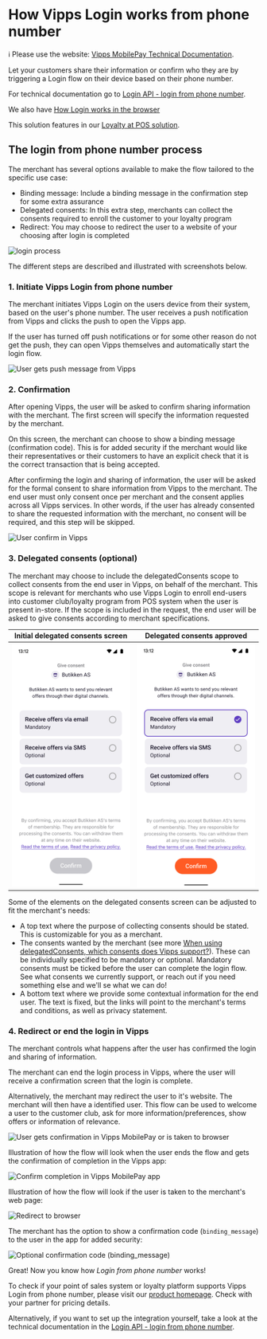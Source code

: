 <!-- START_METADATA
---
title: How Vipps Login works from a phone number
sidebar_label: From a phone number
sidebar_position: 14
description: How Vipps Login works from phone number
pagination_next: null
pagination_prev: null
---
END_METADATA -->

# How Vipps Login works from phone number

<!-- START_COMMENT -->

ℹ️ Please use the website:
[Vipps MobilePay Technical Documentation](https://developer.vippsmobilepay.com/docs/APIs/login-api).

<!-- END_COMMENT -->

Let your customers share their information or confirm who they are by triggering a Login flow on their device based on their phone number.

For technical documentation go to
[Login API - login from phone number](../api-guide/flows/phone-number-ciba-flows.md).

We also have [How Login works in the browser](vipps-login-api-howitworks.md)

This solution features in our [Loyalty at POS solution](https://developer.vippsmobilepay.com/docs/vipps-solutions/loyalty-in-pos).

## The login from phone number process

The merchant has several options available to make the flow tailored to the specific use case:

* Binding message: Include a binding message in the confirmation step for some extra assurance
* Delegated consents: In this extra step, merchants can collect the consents required to enroll the customer to your loyalty program
* Redirect: You may choose to redirect the user to a website of your choosing after login is completed

![login process](../images/vipps-login-from-phone-number-process.png)

The different steps are described and illustrated with screenshots below.

### 1. Initiate Vipps Login from phone number

The merchant initiates Vipps Login on the users device from their system, based on the user's phone number.
The user receives a push notification from Vipps and clicks the push to open the Vipps app.

If the user has turned off push notifications or for some other reason do not get the push, they can open Vipps themselves and automatically start the login flow.

![User gets push message from Vipps](../images/vipps-login-phone-push.png)

### 2. Confirmation

After opening Vipps, the user will be asked to confirm sharing information with the merchant. The first screen will specify the information requested by the merchant.

On this screen, the merchant can choose to show a binding message (confirmation code). This is for added security if the merchant would like their representatives or their customers to have an explicit check that it is the correct transaction that is being accepted.

After confirming the login and sharing of information, the user will be asked for the formal consent to share information from Vipps to the merchant.
The end user must only consent once per merchant and the consent applies across all Vipps services. In other words, if the user has already consented to share the
requested information with the merchant, no consent will be required, and this step will be skipped.

![User confirm in Vipps](../images/vipps-login-confirm.png)

### 3. Delegated consents (optional)

The merchant may choose to include the delegatedConsents scope to collect consents from the end user in Vipps, on behalf of the merchant.
This scope is relevant for merchants who use Vipps Login to enroll end-users into customer club/loyalty program from POS system when the user is present in-store.
If the scope is included in the request, the end user will be asked to give consents according to merchant specifications.

|                       Initial delegated consents screen                       |                           Delegated consents approved                            |
|:-----------------------------------------------------------------------------:|:--------------------------------------------------------------------------------:|
| ![User sees delegated consents in Vipps](../images/delegated-consents-step1.png) | ![User confirm delegated consents in Vipps](../images/delegated-consents-step2.png) |

Some of the elements on the delegated consents screen can be adjusted to fit the merchant's needs:

* A top text where the purpose of collecting consents should be stated. This is customizable for you as a merchant.
* The consents wanted by the merchant (see more
  [When using delegatedConsents, which consents does Vipps support?](../vipps-login-api-faq.md#when-using-delegatedconsents-which-consents-are-supported)).
  These can be individually specified to be mandatory or optional. Mandatory consents must be ticked before the user can complete the login flow. See what consents we currently support, or reach out if you need something else and we'll se what we can do!
* A bottom text where we provide some contextual information for the end user. The text is fixed, but the links will point to the merchant's terms and conditions, as well as privacy statement.

### 4. Redirect or end the login in Vipps

The merchant controls what happens after the user has confirmed the login and sharing of information.

The merchant can end the login process in Vipps, where the user will receive a confirmation screen that the login is complete.

Alternatively, the merchant may redirect the user to it's website. The merchant will then have a identified user. This flow can be used to welcome a user to the customer club, ask for more information/preferences, show offers or information of relevance.

![User gets confirmation in Vipps MobilePay or is taken to browser](../images/vipps-login-confirmation.png)




Illustration of how the flow will look when the user ends the flow and gets the confirmation of completion in the Vipps app:

![Confirm completion in Vipps MobilePay app](../images/CIBA_flow_in_app.png)

Illustration of how the flow will look if the user is taken to the merchant's web page:

![Redirect to browser](../images/CIBA_flow_take_to_merchant.png)

The merchant has the option to show a confirmation code (`binding_message`) to the user in the app for added security:

![Optional confirmation code (`binding_message`)](../images/CIBA_Confirmation_code.png)

Great! Now you know how _Login from phone number_ works!

To check if your point of sales system or loyalty platform supports Vipps Login from phone number, please visit our [product homepage](https://vipps.no/produkter-og-tjenester/bedrift/logg-inn-med-vipps/logg-inn-med-vipps/). Check with your partner for pricing details.

Alternatively, if you want to set up the integration yourself, take a look at the technical documentation in the
[Login API - login from phone number](../api-guide/flows/phone-number-ciba-flows.md).
